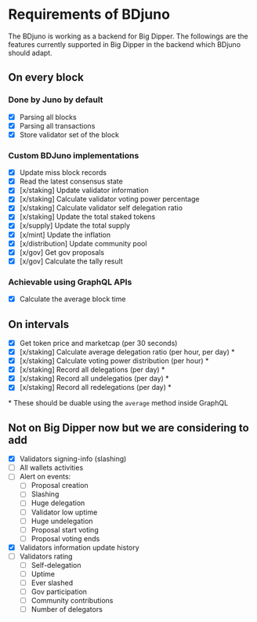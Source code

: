# Requirements of BDjuno
The BDjuno is working as a backend for Big Dipper. The followings are the features currently supported in Big Dipper in the backend which BDjuno should adapt.

## On every block
### Done by Juno by default
- [x] Parsing all blocks
- [x] Parsing all transactions
- [x] Store validator set of the block

### Custom BDJuno implementations
- [x] Update miss block records
- [x] Read the latest consensus state
- [x] [x/staking] Update validator information 
- [x] [x/staking] Calculate validator voting power percentage 
- [x] [x/staking] Calculate validator self delegation ratio
- [x] [x/staking] Update the total staked tokens 
- [x] [x/supply] Update the total supply
- [x] [x/mint] Update the inflation
- [x] [x/distribution] Update community pool
- [x] [x/gov] Get gov proposals
- [x] [x/gov] Calculate the tally result

### Achievable using GraphQL APIs
- [x] Calculate the average block time

## On intervals
- [x] Get token price and marketcap (per 30 seconds)
- [x] [x/staking] Calculate average delegation ratio (per hour, per day) *
- [x] [x/staking] Calculate voting power distribution (per hour) *
- [x] [x/staking] Record all delegations (per day) *
- [x] [x/staking] Record all undelegatios (per day) *
- [x] [x/staking] Record all redelegations (per day) *

\* These should be duable using the `average` method inside GraphQL

## Not on Big Dipper now but we are considering to add
- [x] Validators signing-info (slashing)
- [ ] All wallets activities
- [ ] Alert on events: 
   - [ ] Proposal creation
   - [ ] Slashing
   - [ ] Huge delegation
   - [ ] Validator low uptime
   - [ ] Huge undelegation
   - [ ] Proposal start voting 
   - [ ] Proposal voting ends
- [x] Validators information update history
- [ ] Validators rating
   - [ ] Self-delegation
   - [ ] Uptime
   - [ ] Ever slashed
   - [ ] Gov participation
   - [ ] Community contributions
   - [ ] Number of delegators
